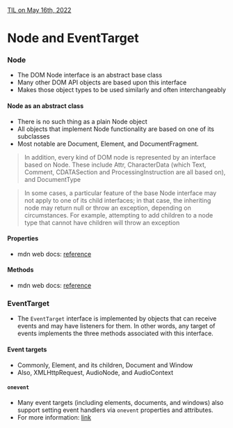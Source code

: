 [TIL on May 16th, 2022](../../TIL/2022/06/06-16-2022.md)
# **Node and EventTarget**

### Node
- The DOM Node interface is an abstract base class
- Many other DOM API objects are based upon this interface
- Makes those object types to be used similarly and often interchangeably

#### Node as an abstract class
  * There is no such thing as a plain Node object
  * All objects that implement Node functionality are based on one of its subclasses
  * Most notable are Document, Element, and DocumentFragment.

> In addition, every kind of DOM node is represented by an interface based on Node. These include Attr, CharacterData (which Text, Comment, CDATASection and ProcessingInstruction are all based on), and DocumentType

> In some cases, a particular feature of the base Node interface may not apply to one of its child interfaces; in that case, the inheriting node may return null or throw an exception, depending on circumstances. For example, attempting to add children to a node type that cannot have children will throw an exception

#### Properties
- mdn web docs: [reference](https://developer.mozilla.org/en-US/docs/Web/API/Node#properties)

#### Methods
- mdn web docs: [reference](https://developer.mozilla.org/en-US/docs/Web/API/Node#methods)

### EventTarget
- The `EventTarget` interface is implemented by objects that can receive events and may have listeners for them. In other words, any target of events implements the three methods associated with this interface.

#### Event targets 
- Commonly, Element, and its children, Document and Window
- Also, XMLHttpRequest, AudioNode, and AudioContext

#### `onevent`
- Many event targets (including elements, documents, and windows) also support setting event handlers via `onevent` properties and attributes.
- For more information: [link](https://developer.mozilla.org/en-US/docs/Web/API/EventTarget)